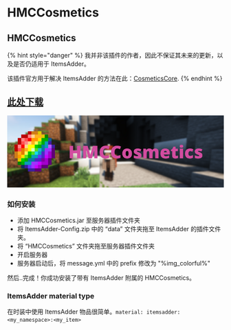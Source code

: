 # HMCCosmetics

## HMCCosmetics

{% hint style="danger" %}
我并非该插件的作者，因此不保证其未来的更新，以及是否仍适用于 ItemsAdder。

该插件官方用于解决 ItemsAdder 的方法在此：[CosmeticsCore](cosmeticscore.md).
{% endhint %}

## [此处下载](https://www.spigotmc.org/resources/hmccosmetics.100107/)

![](../../.gitbook/assets/HMCCOSMETICS-1.png)

### 如何安装

* 添加 HMCCosmetics.jar 至服务器插件文件夹
* 将 ItemsAdder-Config.zip 中的 “data” 文件夹拖至 ItemsAdder 的插件文件夹。
* 将 “HMCCosmetics” 文件夹拖至服务器插件文件夹
* 开启服务器
* 服务器启动后，将 message.yml 中的 prefix 修改为 "%img\_colorful%"

然后..完成！你成功安装了带有 ItemsAdder 附属的 HMCCosmetics。

### ItemsAdder material type

在时装中使用 ItemsAdder 物品很简单。`material: itemsadder:<my_namespace>:<my_item>`

